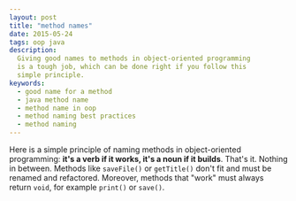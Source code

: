 ```yaml
---
layout: post
title: "method names"
date: 2015-05-24
tags: oop java
description:
  Giving good names to methods in object-oriented programming
  is a tough job, which can be done right if you follow this
  simple principle.
keywords:
  - good name for a method
  - java method name
  - method name in oop
  - method naming best practices
  - method naming
---
```


Here is a simple principle of naming methods in object-oriented programming:
**it's a verb if it works, it's a noun if it builds**.
That's it. Nothing in between. Methods like
`saveFile()` or `getTitle()` don't fit and must be renamed and refactored.
Moreover, methods that "work" must always return `void`, for example `print()`
or `save()`.

<!--more-->

